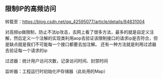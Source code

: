 ## 限制IP的高频访问

转载至：https://blog.csdn.net/qq_42595077/article/details/84831004

对高频ip做限制，防止不法ip攻击，去网上看了很多方法，最多的就是自定义注解，然后定义一个注解的实现类利用aop去验证该限制接口的请求ip是否符合，但是缺点就是我们不可能每一个接口都要去加注解。
还有一种方法就是利用过滤器去验证每一个请求的ip

过滤器：统计用户访问次数，记录访问时间、封禁时间

监听器：工程运行时初始化IP存储器（此处用的Map）
